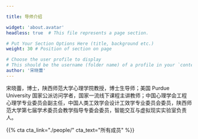 ```yaml
---

title: 导师介绍

widget: 'about.avatar'
headless: true  # This file represents a page section.

# Put Your Section Options Here (title, background etc.)
weight: 30 # Position of section on page

# Choose the user profile to display
# This should be the username (folder name) of a profile in your `content/authors/` folder.
author: '宋晓蕾'
---
```


宋晓蕾，博士，陕西师范大学心理学院教授，博士生导师；美国 Purdue University 国家公派访问学者，国家一流线下课程主讲教师；中国心理学会工程心理学专业委员会副主任，中国人类工效学会设计工效学专业委员会委员，陕西师范大学第七届学术委员会教学指导专委会委员，智能交互与虚拟现实实验室负责人。

{{% cta cta_link="./people/" cta_text="所有成员" %}}